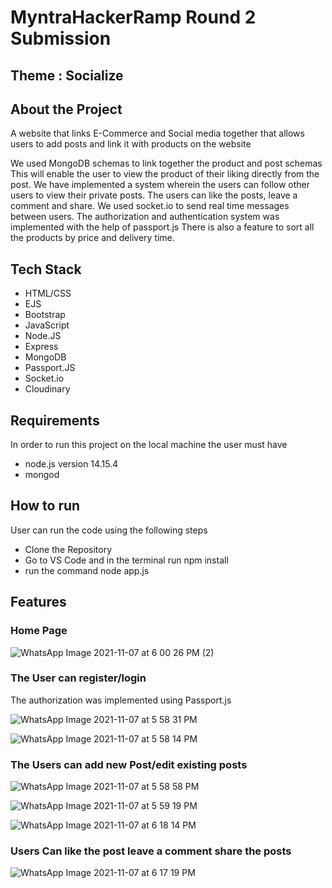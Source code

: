 # MyntraHackerRamp Round 2 Submission

## Theme : Socialize 
## About the Project

A website that links E-Commerce and Social media together that allows users to add posts and link it with products on the website 

We used MongoDB schemas to link together the product and post schemas
This will enable the user to view the product of their liking directly from the post.
We have implemented a system wherein the users can follow other users to view their private posts.
The users can like the posts, leave a comment and share.
We used socket.io to send real time messages between users. 
The authorization and authentication system was implemented with the help of passport.js
There is also a feature to sort all the products by price and delivery time. 


## Tech Stack 

* HTML/CSS 
*  EJS
* Bootstrap
* JavaScript
* Node.JS
* Express
* MongoDB
* Passport.JS
* Socket.io
* Cloudinary

## Requirements 

In order to run this project on the local machine the user must have 

* node.js version 14.15.4
* mongod 

## How to run 
User can run the code using the following steps 

* Clone the Repository
* Go to VS Code and in the terminal run npm install
* run the command node app.js
 
## Features 

### Home Page 


![WhatsApp Image 2021-11-07 at 6 00 26 PM (2)](https://user-images.githubusercontent.com/86730045/140645368-e086cc7c-1666-4ca5-bfbf-3a97e351c760.jpeg)




### The User can register/login 

The authorization was implemented using Passport.js 


![WhatsApp Image 2021-11-07 at 5 58 31 PM](https://user-images.githubusercontent.com/86730045/140645396-4e2d08a6-4997-4507-a9de-d5917ce7896b.jpeg)



![WhatsApp Image 2021-11-07 at 5 58 14 PM](https://user-images.githubusercontent.com/86730045/140645424-48464bd0-d0c7-4a1b-95b4-ee7c80170fac.jpeg)





### The Users can add new Post/edit existing posts 



![WhatsApp Image 2021-11-07 at 5 58 58 PM](https://user-images.githubusercontent.com/86730045/140645504-24611616-8c7c-4b02-bd03-bf95996fa073.jpeg)


![WhatsApp Image 2021-11-07 at 5 59 19 PM](https://user-images.githubusercontent.com/86730045/140645535-6ba9a891-783b-4717-b458-15b8a7696afe.jpeg)


![WhatsApp Image 2021-11-07 at 6 18 14 PM](https://user-images.githubusercontent.com/86730045/140645609-3c709ded-94dd-4714-8fba-64e533e49d0d.jpeg)

### Users Can like the post leave a comment share the posts 


![WhatsApp Image 2021-11-07 at 6 17 19 PM](https://user-images.githubusercontent.com/86730045/140645571-316d4727-fedf-4086-a2aa-fb79f3f9290f.jpeg)

